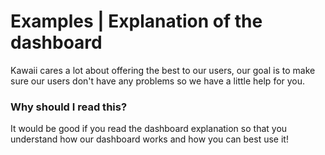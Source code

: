 # Examples | Explanation of the dashboard
Kawaii cares a lot about offering the best to our users, our goal is to make sure our users don't have any problems so we have a little help for you.

### Why should I read this?
It would be good if you read the dashboard explanation so that you understand how our dashboard works and how you can best use it!

